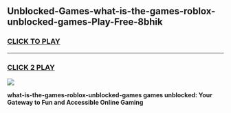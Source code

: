 
## Unblocked-Games-what-is-the-games-roblox-unblocked-games-Play-Free-8bhik
<h3>
<a href="https://premium76.site?title=what-is-the-games-roblox-unblocked-games&ref=24M">CLICK TO PLAY</a></h3>
<hr>

<h3>
<a href="https://premium76.site?title=what-is-the-games-roblox-unblocked-games&ref=24M">CLICK 2 PLAY</a>
  
</h3>

<a href="https://premium76.site?title=what-is-the-games-roblox-unblocked-games&ref=24M"><img src="https://clearcache.store/games.png"></a>


**what-is-the-games-roblox-unblocked-games games unblocked: Your Gateway to Fun and Accessible Online Gaming**

